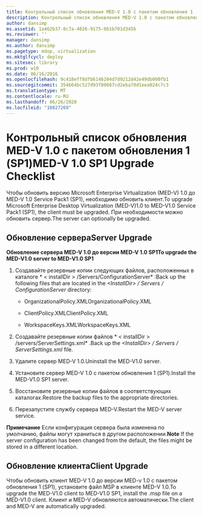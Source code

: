 ```yaml
---
title: Контрольный список обновления MED-V 1.0 с пакетом обновления 1 (SP1)
description: Контрольный список обновления MED-V 1.0 с пакетом обновления 1 (SP1)
author: dansimp
ms.assetid: 1a462b37-8c7a-4826-9175-0b1b701d345b
ms.reviewer: ''
manager: dansimp
ms.author: dansimp
ms.pagetype: mdop, virtualization
ms.mktglfcycl: deploy
ms.sitesec: library
ms.prod: w10
ms.date: 06/16/2016
ms.openlocfilehash: 9c418eff8dfb6146204d7d9212d42e49db000fb1
ms.sourcegitcommit: 354664bc527d93f80687cd2eba70d1eea024c7c3
ms.translationtype: MT
ms.contentlocale: ru-RU
ms.lasthandoff: 06/26/2020
ms.locfileid: "10827269"
---
```

# <span data-ttu-id="c9b2b-103">Контрольный список обновления MED-V 1.0 с пакетом обновления 1 (SP1)</span><span class="sxs-lookup"><span data-stu-id="c9b2b-103">MED-V 1.0 SP1 Upgrade Checklist</span></span>


<span data-ttu-id="c9b2b-104">Чтобы обновить версию Microsoft Enterprise Virtualization (MED-V) 1.0 до MED-V 1.0 Service Pack1 (SP1), необходимо обновить клиент.</span><span class="sxs-lookup"><span data-stu-id="c9b2b-104">To upgrade Microsoft Enterprise Desktop Virtualization (MED-V)1.0 to MED-V1.0 Service Pack1 (SP1), the client must be upgraded.</span></span> <span data-ttu-id="c9b2b-105">При необходимости можно обновить сервер.</span><span class="sxs-lookup"><span data-stu-id="c9b2b-105">The server can optionally be upgraded.</span></span>

## <span data-ttu-id="c9b2b-106">Обновление сервера</span><span class="sxs-lookup"><span data-stu-id="c9b2b-106">Server Upgrade</span></span>


**<span data-ttu-id="c9b2b-107">Обновление сервера MED-V 1.0 до версии MED-V 1.0 SP1</span><span class="sxs-lookup"><span data-stu-id="c9b2b-107">To upgrade the MED-V1.0 server to MED-V1.0 SP1</span></span>**

1.  <span data-ttu-id="c9b2b-108">Создавайте резервные копии следующих файлов, расположенных в каталоге \* &lt; installDir &gt; /Servers/ConfigurationServer\* :</span><span class="sxs-lookup"><span data-stu-id="c9b2b-108">Back up the following files that are located in the *&lt;InstallDir&gt; / Servers / ConfigurationServer* directory:</span></span>

    -   <span data-ttu-id="c9b2b-109">OrganizationalPolicy.XML</span><span class="sxs-lookup"><span data-stu-id="c9b2b-109">OrganizationalPolicy.XML</span></span>

    -   <span data-ttu-id="c9b2b-110">ClientPolicy.XML</span><span class="sxs-lookup"><span data-stu-id="c9b2b-110">ClientPolicy.XML</span></span>

    -   <span data-ttu-id="c9b2b-111">WorkspaceKeys.XML</span><span class="sxs-lookup"><span data-stu-id="c9b2b-111">WorkspaceKeys.XML</span></span>

2.  <span data-ttu-id="c9b2b-112">Создавайте резервные копии файлов \* &lt; installDir &gt; /servers/ServerSettings.xml\* .</span><span class="sxs-lookup"><span data-stu-id="c9b2b-112">Back up the *&lt;InstallDir&gt; / Servers / ServerSettings.xml* file.</span></span>

3.  <span data-ttu-id="c9b2b-113">Удалите сервер MED-V 1.0.</span><span class="sxs-lookup"><span data-stu-id="c9b2b-113">Uninstall the MED-V1.0 server.</span></span>

4.  <span data-ttu-id="c9b2b-114">Установите сервер MED-V 1.0 с пакетом обновления 1 (SP1).</span><span class="sxs-lookup"><span data-stu-id="c9b2b-114">Install the MED-V1.0 SP1 server.</span></span>

5.  <span data-ttu-id="c9b2b-115">Восстановите резервные копии файлов в соответствующих каталогах.</span><span class="sxs-lookup"><span data-stu-id="c9b2b-115">Restore the backup files to the appropriate directories.</span></span>

6.  <span data-ttu-id="c9b2b-116">Перезапустите службу сервера MED-V.</span><span class="sxs-lookup"><span data-stu-id="c9b2b-116">Restart the MED-V server service.</span></span>

<span data-ttu-id="c9b2b-117">**Примечание**  Если конфигурация сервера была изменена по умолчанию, файлы могут храниться в другом расположении.</span><span class="sxs-lookup"><span data-stu-id="c9b2b-117">**Note** If the server configuration has been changed from the default, the files might be stored in a different location.</span></span>

 

## <span data-ttu-id="c9b2b-118">Обновление клиента</span><span class="sxs-lookup"><span data-stu-id="c9b2b-118">Client Upgrade</span></span>


<span data-ttu-id="c9b2b-119">Чтобы обновить клиент MED-V 1.0 до версии MED-v 1.0 с пакетом обновления 1 (SP1), установите файл MSP в клиенте MED-V 1.0.</span><span class="sxs-lookup"><span data-stu-id="c9b2b-119">To upgrade the MED-V1.0 client to MED-V1.0 SP1, install the .msp file on a MED-V1.0 client.</span></span> <span data-ttu-id="c9b2b-120">Клиент и MED-V обновляются автоматически.</span><span class="sxs-lookup"><span data-stu-id="c9b2b-120">The client and MED-V are automatically upgraded.</span></span>

 

 





